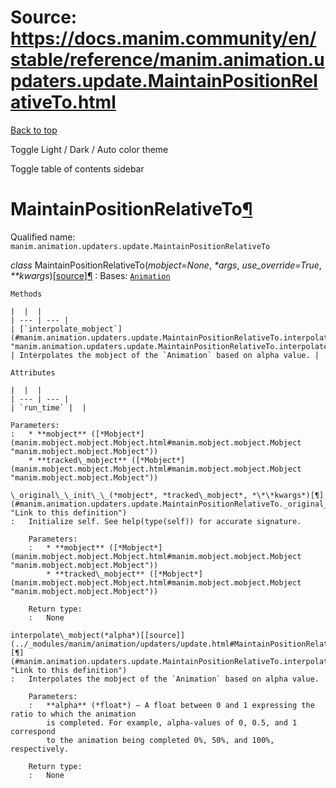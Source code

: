 # Source: https://docs.manim.community/en/stable/reference/manim.animation.updaters.update.MaintainPositionRelativeTo.html

[Back to top](#)

Toggle Light / Dark / Auto color theme

Toggle table of contents sidebar

MaintainPositionRelativeTo[¶](#maintainpositionrelativeto "Link to this heading")
=================================================================================

Qualified name: `manim.animation.updaters.update.MaintainPositionRelativeTo`

*class* MaintainPositionRelativeTo(*mobject=None*, *\*args*, *use\_override=True*, *\*\*kwargs*)[[source]](../_modules/manim/animation/updaters/update.html#MaintainPositionRelativeTo)[¶](#manim.animation.updaters.update.MaintainPositionRelativeTo "Link to this definition")
:   Bases: [`Animation`](manim.animation.animation.Animation.html#manim.animation.animation.Animation "manim.animation.animation.Animation")

    Methods

    |  |  |
    | --- | --- |
    | [`interpolate_mobject`](#manim.animation.updaters.update.MaintainPositionRelativeTo.interpolate_mobject "manim.animation.updaters.update.MaintainPositionRelativeTo.interpolate_mobject") | Interpolates the mobject of the `Animation` based on alpha value. |

    Attributes

    |  |  |
    | --- | --- |
    | `run_time` |  |

    Parameters:
    :   * **mobject** ([*Mobject*](manim.mobject.mobject.Mobject.html#manim.mobject.mobject.Mobject "manim.mobject.mobject.Mobject"))
        * **tracked\_mobject** ([*Mobject*](manim.mobject.mobject.Mobject.html#manim.mobject.mobject.Mobject "manim.mobject.mobject.Mobject"))

    \_original\_\_init\_\_(*mobject*, *tracked\_mobject*, *\*\*kwargs*)[¶](#manim.animation.updaters.update.MaintainPositionRelativeTo._original__init__ "Link to this definition")
    :   Initialize self. See help(type(self)) for accurate signature.

        Parameters:
        :   * **mobject** ([*Mobject*](manim.mobject.mobject.Mobject.html#manim.mobject.mobject.Mobject "manim.mobject.mobject.Mobject"))
            * **tracked\_mobject** ([*Mobject*](manim.mobject.mobject.Mobject.html#manim.mobject.mobject.Mobject "manim.mobject.mobject.Mobject"))

        Return type:
        :   None

    interpolate\_mobject(*alpha*)[[source]](../_modules/manim/animation/updaters/update.html#MaintainPositionRelativeTo.interpolate_mobject)[¶](#manim.animation.updaters.update.MaintainPositionRelativeTo.interpolate_mobject "Link to this definition")
    :   Interpolates the mobject of the `Animation` based on alpha value.

        Parameters:
        :   **alpha** (*float*) – A float between 0 and 1 expressing the ratio to which the animation
            is completed. For example, alpha-values of 0, 0.5, and 1 correspond
            to the animation being completed 0%, 50%, and 100%, respectively.

        Return type:
        :   None